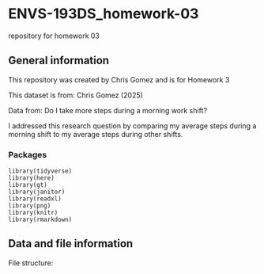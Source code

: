 # ENVS-193DS_homework-03
repository for homework 03
## General information
This repository was created by Chris Gomez and is for Homework 3 

This dataset is from: Chris Gomez (2025) 

Data from: Do I take more steps during a morning work shift? 

I addressed this research question by comparing my average steps during a morning shift to my average steps during other shifts.

### Packages
```{r}
library(tidyverse)
library(here)
library(gt)
library(janitor)
library(readxl)
library(png)
library(knitr)
library(rmarkdown)
```
## Data and file information 
File structure: 




